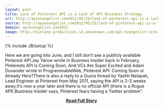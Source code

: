 ```yaml
---
layout: post
title: Lack of Pinterest API is a Lack of API Business Strategy
url: http://apievangelist.com2012/05/25/lack-of-pinterest-api-is-a-lack-of-api-business-strategy/
source: http://apievangelist.com2012/05/25/lack-of-pinterest-api-is-a-lack-of-api-business-strategy/
domain: apievangelist.com2012
image: http://kinlane-productions.s3.amazonaws.com/api-evangelist-site/blog/Pinterest_Logo.png
---
```

{% include JB/setup %}<p>Here we are going into June, and I still don’t see a publicly available Pinterest API.Jay Yarow wrote in Business Insider back in February, Pinterests API Is Coming Soon, And VCs Are Super Excited and Adam Duvander wrote in ProgrammableWeb, Pinterest API: Coming Soon or Already Here?There is also a reply to a Quora thread by Yashh Nelapati, Lead Engineer at Pinterest from May 2011, saying the API is 2-3 weeks away.It’s now a year later and there is no official API (there is a Rogue API).Business Insider says, Pinterest fears having a Twitter problem”.</p>
<center><p><a href="http://apievangelist.com2012/05/25/lack-of-pinterest-api-is-a-lack-of-api-business-strategy/" style='padding:25px; font-sze:18px; font-weight: bold;'>Read Full Story</a></p></center>
